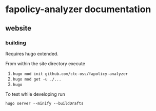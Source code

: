 fapolicy-analyzer documentation
===

## website

### building

Requires hugo extended.

From within the site directory execute

1. `hugo mod init github.com/ctc-oss/fapolicy-analyzer`
2. `hugo mod get -u ./...`
3. `hugo`

To test while developing run

`hugo server --minify --buildDrafts`
